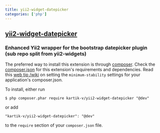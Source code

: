 ```yaml
---
title: yii2-widget-datepicker
categories: ['php']
---
```

## [yii2-widget-datepicker](https://github.com/kartik-v/yii2-widget-datepicker)

### Enhanced Yii2 wrapper for the bootstrap datepicker plugin (sub repo split from yii2-widgets)


The preferred way to install this extension is through [composer](http://getcomposer.org/download/). Check the [composer.json](https://github.com/kartik-v/yii2-widget-datepicker/blob/master/composer.json) for this extension's requirements and dependencies. Read this [web tip /wiki](http://webtips.krajee.com/setting-composer-minimum-stability-application/) on setting the `minimum-stability` settings for your application's composer.json.

To install, either run

```
$ php composer.phar require kartik-v/yii2-widget-datepicker "@dev"
```

or add

```
"kartik-v/yii2-widget-datepicker": "@dev"
```

to the `require` section of your `composer.json` file.
